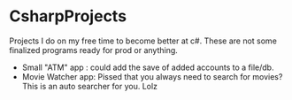 # CsharpProjects
Projects I do on my free time to become better at c#. These are not some finalized programs ready for prod or anything.

- Small "ATM" app : could add the save of added accounts to a file/db.
- Movie Watcher app: Pissed that you always need to search for movies? This is an auto searcher for you. Lolz
